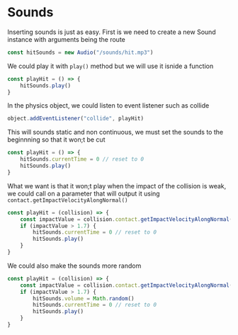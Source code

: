 # Sounds
Inserting sounds is just as easy.
First is we need to create a new Sound instance with arguments being the route
```js
const hitSounds = new Audio("/sounds/hit.mp3")
```

We could play it with `play()` method but we will use it isnide a function
```js
const playHit = () => {
	hitSounds.play()
}
```

In the physics object, we could listen to event listener such as collide
```js
object.addEventListener("collide", playHit)
```

This will sounds static and non continuous, we must set the sounds to the beginnning so that it won;t be cut
```js
const playHit = () => {
	hitSounds.currentTime = 0 // reset to 0
	hitSounds.play()
}
```

What we want is that it won;t play when the impact of the collision is weak, we could call on a parameter that will output it using `contact.getImpactVelocityAlongNormal()`
```js
const playHit = (collision) => {
	const impactValue = collision.contact.getImpactVelocityAlongNormal()
	if (impactValue > 1.7) {
		hitSounds.currentTime = 0 // reset to 0
		hitSounds.play()
	}
}
```

We could also make the sounds more random
```js
const playHit = (collision) => {
	const impactValue = collision.contact.getImpactVelocityAlongNormal()
	if (impactValue > 1.7) {
		hitSounds.volume = Math.random()
		hitSounds.currentTime = 0 // reset to 0
		hitSounds.play()
	}
}
```
